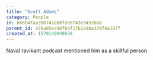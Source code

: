 ```yaml
---
title: "Scott Adams"
category: People
id: b66b4faa396741e08fde0743e9452ba8
parent_id: 470a85ec48f64f17b1e8ba374f4a187f
created_at: 1570140949938
---
```


Naval ravikant podcast mentioned him as a skillful person
    